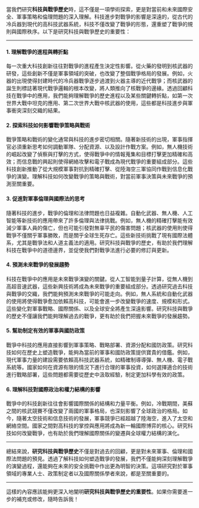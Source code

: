 當我們研究**科技與戰爭歷史**時，這不僅是一項學術探索，更是對當前和未來國際安全、軍事策略和倫理問題的深入理解。科技進步對戰爭的影響是深遠的，從古代的冷兵器到現代的高科技武器系統，科技不僅改變了戰爭的形態，還重塑了戰爭的規則與國際秩序。以下是研究科技與戰爭歷史的重要性：

---

#### 1. **理解戰爭的進程與轉折點**
每一次重大科技創新往往對戰爭的進程產生決定性影響。從火藥的發明到核武器的研發，這些創新不僅是軍事領域的突破，也改變了整個戰爭格局的發展。例如，火器的出現使得封建時代的冷兵器戰爭逐步過渡到火器主導的近代戰爭；而核武器的誕生則標誌著現代戰爭邏輯的根本改變，將人類推向了核戰爭的邊緣。透過回顧科技在戰爭中的應用，我們能夠理解戰爭的歷史進程以及某些關鍵轉折點，如第一次世界大戰中坦克的應用、第二次世界大戰中核武器的使用，這些都是科技進步與軍事衝突深刻交織的結果。

#### 2. **探索科技如何影響戰爭策略與戰術**
戰爭策略和戰術的變化通常與科技的進步密切相關。隨著新技術的出現，軍事指揮官必須重新思考如何調動軍隊、分配資源、以及設計作戰方案。例如，無人機技術的崛起改變了偵察與打擊的方式，使得戰爭中的情報蒐集和目標打擊更加精確和高效；而信息戰的興起則使得網絡攻擊和電子戰成為現代戰爭的重要組成部分。這些科技創新推動了從大規模軍事對抗到精確打擊、從陸海空三軍協同作戰到信息化戰爭的演變。理解科技如何改變戰爭的策略與戰術，對當前軍事決策與未來戰爭的預測至關重要。

#### 3. **促進對軍事倫理與國際法的思考**
隨著科技的進步，戰爭的倫理和法律問題也日益複雜。自動化武器、無人機、人工智能等新技術的應用帶來了許多倫理與法律挑戰。例如，無人機的精確打擊能有效減少軍事人員的傷亡，但也可能引發對無辜平民的傷害問題；核武器的使用則使得戰爭不僅關乎軍事勝敗，而是關乎全球生死存亡。這些新技術挑戰了現有國際法體系，尤其是戰爭法和人道主義法的適用。研究科技與戰爭的歷史，有助於我們理解科技在戰爭中的道德邊界，並促使我們對戰爭法進行必要的修訂與更新。

#### 4. **預測未來戰爭的發展趨勢**
科技在戰爭中的應用是未來戰爭演變的關鍵。從人工智能到量子計算，從無人機到高超音速武器，這些新興技術將成為未來戰爭的重要組成部分。透過研究過去科技與戰爭的交織，我們能夠預測未來戰爭的可能走向。例如，無人系統和自動化武器的使用將使得戰爭愈加依賴高科技，可能會進一步改變戰爭的速度、規模和形式。這些變化對軍事戰略、國際關係、以及全球安全將產生深遠影響。研究科技與戰爭的歷史不僅讓我們能夠理解過去的戰爭，更有助於我們把握未來戰爭的發展趨勢。

#### 5. **幫助制定有效的軍事與國防政策**
戰爭中科技的應用直接影響到軍事策略、戰略部署、資源分配和國防政策。研究科技如何在歷史上塑造戰爭，能夠為當前的軍事和國防政策提供寶貴的借鑑。例如，現代軍事力量的建設需要依賴高科技武器系統，如精確制導導彈、無人機、電子戰系統等。國家如何在資源有限的情況下進行合理的軍事投資，如何選擇適合的技術進行戰略部署，這些問題都需要從歷史中汲取經驗，制定更加科學有效的政策。

#### 6. **理解科技對國際政治和權力結構的影響**
戰爭中的科技創新往往會影響國際關係的結構和力量平衡。例如，冷戰期間，美蘇之間的核武競賽不僅改變了兩國的軍事格局，也深刻影響了全球政治的格局。如今，隨著太空技術和信息技術的發展，軍事競爭已經超越了陸海空，進入了太空和網絡空間。國家之間對高科技的掌控與應用將成為新一輪國際博弈的核心。研究科技如何改變戰爭，也有助於我們理解國際關係的變遷與全球權力結構的演化。

---

總結來說，**研究科技與戰爭歷史**不僅是對過去的回顧，更是對未來軍事、倫理和國際法問題的預見。透過了解科技如何塑造戰爭的發展，我們不僅能夠深刻理解戰爭的演變過程，還能夠在未來的安全挑戰中作出更為明智的決策。這項研究對於軍事領域的專業人士、政策制定者以及國際關係學者來說，都是至關重要的。

---

這樣的內容應該能夠更深入地闡明**研究科技與戰爭歷史的重要性**。如果你需要進一步的補充或修改，隨時告訴我！